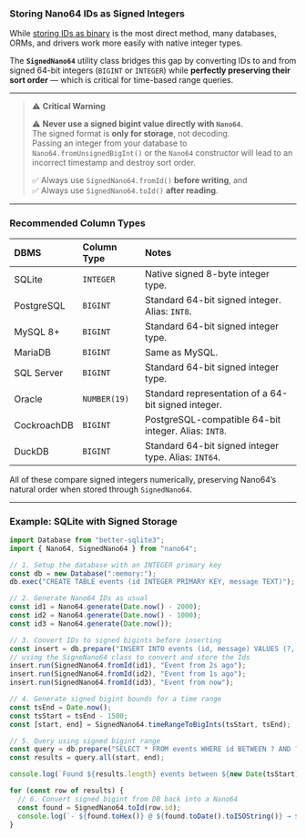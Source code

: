 ### Storing Nano64 IDs as Signed Integers

While [storing IDs as binary](https://github.com/only-cliches/nano64#database-usage) is the most direct method, many databases, ORMs, and drivers work more easily with native integer types.

The **`SignedNano64`** utility class bridges this gap by converting IDs to and from signed 64-bit integers (`BIGINT` or `INTEGER`) while **perfectly preserving their sort order** — which is critical for time-based range queries.

---

> ⚠️ **Critical Warning**
>
> ⚠️ **Never use a signed bigint value directly with `Nano64`.**  
> The signed format is **only for storage**, not decoding.  
> Passing an integer from your database to `Nano64.fromUnsignedBigInt()` or the `Nano64` constructor will lead to an incorrect timestamp and destroy sort order.
>  
> ✅ Always use `SignedNano64.fromId()` **before writing**, and  
> ✅ Always use `SignedNano64.toId()` **after reading**.

---

### Recommended Column Types

| DBMS | Column Type | Notes |
| :--- | :--- | :--- |
| SQLite | `INTEGER` | Native signed 8-byte integer type. |
| PostgreSQL | `BIGINT` | Standard 64-bit signed integer. Alias: `INT8`. |
| MySQL 8+ | `BIGINT` | Standard 64-bit signed integer type. |
| MariaDB | `BIGINT` | Same as MySQL. |
| SQL Server | `BIGINT` | Standard 64-bit signed integer type. |
| Oracle | `NUMBER(19)` | Standard representation of a 64-bit signed integer. |
| CockroachDB | `BIGINT` | PostgreSQL-compatible 64-bit integer. Alias: `INT8`. |
| DuckDB | `BIGINT` | Standard 64-bit signed integer type. Alias: `INT64`. |

All of these compare signed integers numerically, preserving Nano64’s natural order when stored through `SignedNano64`.

---

### Example: SQLite with Signed Storage

```ts
import Database from "better-sqlite3";
import { Nano64, SignedNano64 } from "nano64";

// 1. Setup the database with an INTEGER primary key
const db = new Database(":memory:");
db.exec("CREATE TABLE events (id INTEGER PRIMARY KEY, message TEXT)");

// 2. Generate Nano64 IDs as usual
const id1 = Nano64.generate(Date.now() - 2000);
const id2 = Nano64.generate(Date.now() - 1000);
const id3 = Nano64.generate(Date.now());

// 3. Convert IDs to signed bigints before inserting
const insert = db.prepare("INSERT INTO events (id, message) VALUES (?, ?)");
// using the SigneNano64 class to convert and store the Ids
insert.run(SignedNano64.fromId(id1), "Event from 2s ago");
insert.run(SignedNano64.fromId(id2), "Event from 1s ago");
insert.run(SignedNano64.fromId(id3), "Event from now");

// 4. Generate signed bigint bounds for a time range
const tsEnd = Date.now();
const tsStart = tsEnd - 1500;
const [start, end] = SignedNano64.timeRangeToBigInts(tsStart, tsEnd);

// 5. Query using signed bigint range
const query = db.prepare("SELECT * FROM events WHERE id BETWEEN ? AND ?");
const results = query.all(start, end);

console.log(`Found ${results.length} events between ${new Date(tsStart).toISOString()} and ${new Date(tsEnd).toISOString()}`);

for (const row of results) {
  // 6. Convert signed bigint from DB back into a Nano64
  const found = SignedNano64.toId(row.id);
  console.log(`- ${found.toHex()} @ ${found.toDate().toISOString()} → ${row.message}`);
}
```

